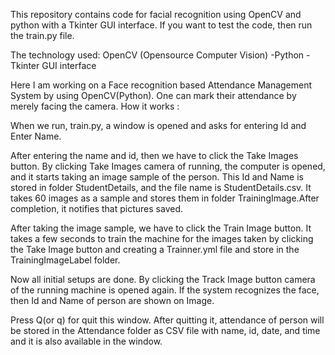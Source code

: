 This repository contains code for facial recognition using OpenCV and python with a Tkinter GUI interface. If you want to test the code, then run the train.py file.

The technology used: OpenCV (Opensource Computer Vision) -Python -Tkinter GUI interface

Here I am working on a Face recognition based Attendance Management System by using OpenCV(Python). One can mark their attendance by merely facing the camera. How it works :

When we run, train.py, a window is opened and asks for entering Id and Enter Name.

After entering the name and id, then we have to click the Take Images button. By clicking Take Images camera of running, the computer is opened, and it starts taking an image sample of the person. This Id and Name is stored in folder StudentDetails, and the file name is StudentDetails.csv. It takes 60 images as a sample and stores them in folder TrainingImage.After completion, it notifies that pictures saved.

After taking the image sample, we have to click the Train Image button. It takes a few seconds to train the machine for the images taken by clicking the Take Image button and creating a Trainner.yml file and store in the TrainingImageLabel folder.

Now all initial setups are done. By clicking the Track Image button camera of the running machine is opened again. If the system recognizes the face, then Id and Name of person are shown on Image.

Press Q(or q) for quit this window. After quitting it, attendance of person will be stored in the Attendance folder as CSV file with name, id, date, and time and it is also available in the window.
